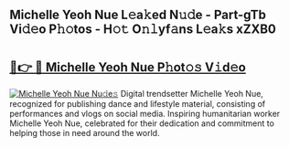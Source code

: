 ## Michelle Yeoh Nue L𝚎a𝚔ed N𝚞𝚍e - Part-gTb Vi𝚍𝚎o P𝚑𝚘tos - H𝚘𝚝 O𝚗𝚕yf𝚊ns L𝚎a𝚔s xZXB0

# <h2><a href="http://kf2rl98.oniu.top/?m=Michelle+Yeoh+Nue">🔗👉 🔴 Michelle Yeoh Nue P𝚑ot𝚘𝚜 V𝚒d𝚎o</a></h2>

[![Michelle Yeoh Nue Nu𝚍e𝚜](https://i.imgur.com/0qMVB7G.gif)](http://kf2rl98.oniu.top/?m=Michelle+Yeoh+Nue)
Digital trendsetter Michelle Yeoh Nue, recognized for publishing dance and lifestyle material, consisting of performances and vlogs on social media. Inspiring humanitarian worker Michelle Yeoh Nue, celebrated for their dedication and commitment to helping those in need around the world.  
